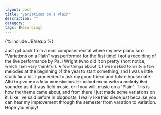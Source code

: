 ```yaml
---
layout: post
title: "Variations on a Plain"
description: ""
category: 
tags: [Recording]
---
```

{% include JB/setup %}

Just got back from a mini composer recital where my new piano solo "Variations on a Plain" was performed for the first time! I got a recording of the live performance by Paul Wright (who did it on pretty short notice, which I am very thankful). A few things about it: I was asked to write a few melodies at the beginning of the year to start something, and I was a little stuck for a bit. I proceeded to ask my good friend and future housemate Albi to give me a fake commission. He asked me to write a melody that sounded as if it was field music, or if you will, music on a "Plain". This is how the theme came about, and from there I just made some variations on it. Like I've said before in blogposts, I really like this piece just because you can hear my improvement through the semester from variation to variation. Hope you enjoy! 

